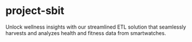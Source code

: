 # project-sbit
Unlock wellness insights with our streamlined ETL solution that seamlessly harvests and analyzes health and fitness data from smartwatches.
